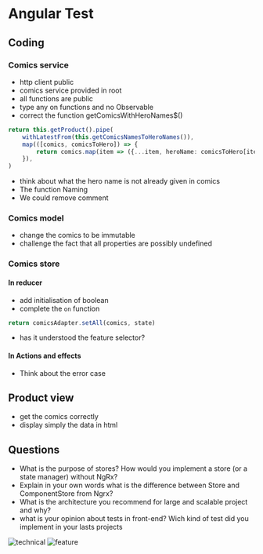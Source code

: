 # Angular Test

## Coding
### Comics service
- http client public
- comics service provided in root
- all functions are public
- type any on functions and no Observable
- correct the function getComicsWithHeroNames$()
```typescript
return this.getProduct().pipe(
    withLatestFrom(this.getComicsNamesToHeroNames()),
    map(([comics, comicsToHero]) => {
        return comics.map(item => ({...item, heroName: comicsToHero[item.title as string]}))
    }),
)
```
- think about what the hero name is not already given in comics
- The function Naming
- We could remove comment

### Comics model
- change the comics to be immutable
- challenge the fact that all properties are possibly undefined


### Comics store
#### In reducer
- add initialisation of boolean
- complete the `on` function
```typescript
return comicsAdapter.setAll(comics, state)
```
- has it understood the feature selector?

#### In Actions and effects
- Think about the error case 

## Product view
- get the comics correctly
- display simply the data in html


## Questions
- What is the purpose of stores? How would you implement a store (or a state manager) without NgRx?
- Explain in your own words what is the difference between Store and ComponentStore from Ngrx?
- What is the architecture you recommend for large and scalable project and why?
- what is your opinion about tests in front-end? Wich kind of test did you implement in your lasts projects

![technical](/assets/img/technical.png "technical")
![feature](/assets/img/feature.png "feature")

